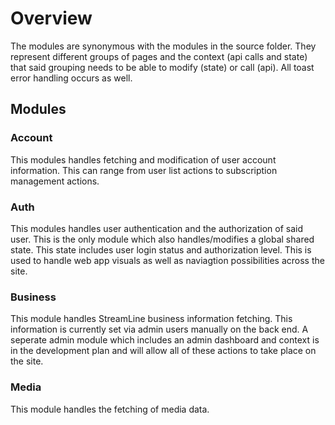 # Overview

The modules are synonymous with the modules in the source folder. They represent different groups of pages and the context (api calls and state) that said grouping needs to be able to modify (state) or call (api). All toast error handling occurs as well.

## Modules

### Account

This modules handles fetching and modification of user account information. This can range from user list actions to subscription management actions.

### Auth

This modules handles user authentication and the authorization of said user. This is the only module which also handles/modifies a global shared state. This state includes user login status and authorization level. This is used to handle web app visuals as well as naviagtion possibilities across the site.

### Business

This module handles StreamLine business information fetching. This information is currently set via admin users manually on the back end. A seperate admin module which includes an admin dashboard and context is in the development plan and will allow all of these actions to take place on the site.

### Media

This module handles the fetching of media data.
